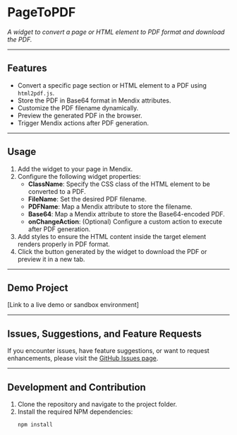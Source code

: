 # PageToPDF  
*A widget to convert a page or HTML element to PDF format and download the PDF.*

---

## Features  
- Convert a specific page section or HTML element to a PDF using `html2pdf.js`.  
- Store the PDF in Base64 format in Mendix attributes.  
- Customize the PDF filename dynamically.  
- Preview the generated PDF in the browser.  
- Trigger Mendix actions after PDF generation.

---

## Usage  
1. Add the widget to your page in Mendix.  
2. Configure the following widget properties:  
   - **ClassName**: Specify the CSS class of the HTML element to be converted to a PDF.  
   - **FileName**: Set the desired PDF filename.  
   - **PDFName**: Map a Mendix attribute to store the filename.  
   - **Base64**: Map a Mendix attribute to store the Base64-encoded PDF.  
   - **onChangeAction**: (Optional) Configure a custom action to execute after PDF generation.  
3. Add styles to ensure the HTML content inside the target element renders properly in PDF format.  
4. Click the button generated by the widget to download the PDF or preview it in a new tab.

---

## Demo Project  
[Link to a live demo or sandbox environment]

---

## Issues, Suggestions, and Feature Requests  
If you encounter issues, have feature suggestions, or want to request enhancements, please visit the [GitHub Issues page](#).

---

## Development and Contribution  

1. Clone the repository and navigate to the project folder.  
2. Install the required NPM dependencies:  
   ```bash
   npm install

